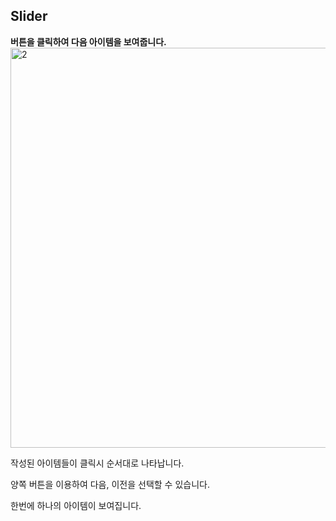 ## Slider

**버튼을 클릭하여 다음 아이템을 보여줍니다.** 
<br>
<img width="640" alt="2" src="https://user-images.githubusercontent.com/50945715/90135341-7cbc0900-ddad-11ea-9c3e-3df46d45a4c6.gif">
<br>

작성된 아이템들이 클릭시 순서대로 나타납니다.

양쪽 버튼을 이용하여 다음, 이전을 선택할 수 있습니다.

한번에 하나의 아이템이 보여집니다.
